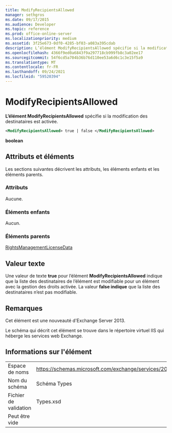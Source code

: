 ```yaml
---
title: ModifyRecipientsAllowed
manager: sethgros
ms.date: 09/17/2015
ms.audience: Developer
ms.topic: reference
ms.prod: office-online-server
ms.localizationpriority: medium
ms.assetid: 3f25e673-0df0-4285-bf03-a083a395cdab
description: L’élément ModifyRecipientsAllowed spécifie si la modification des destinataires est activée.
ms.openlocfilehash: 4366f9ed0a6843f9a297718cb999fb8c3a02ee17
ms.sourcegitcommit: 54f6cd5a704b36b76d110ee53a6d6c1c3e15f5a9
ms.translationtype: MT
ms.contentlocale: fr-FR
ms.lasthandoff: 09/24/2021
ms.locfileid: "59520394"
---
```

# <a name="modifyrecipientsallowed"></a>ModifyRecipientsAllowed

**L’élément ModifyRecipientsAllowed** spécifie si la modification des destinataires est activée. 
  
```XML
<ModifyRecipientsAllowed> true | false </ModifyRecipientsAllowed>
```

 **boolean**
## <a name="attributes-and-elements"></a>Attributs et éléments

Les sections suivantes décrivent les attributs, les éléments enfants et les éléments parents.
  
### <a name="attributes"></a>Attributs

Aucune.
  
### <a name="child-elements"></a>Éléments enfants

Aucun.
  
### <a name="parent-elements"></a>Éléments parents

[RightsManagementLicenseData](rightsmanagementlicensedata.md)
  
## <a name="text-value"></a>Valeur texte

Une valeur de texte **true** pour l’élément **ModifyRecipientsAllowed** indique que la liste des destinataires de l’élément est modifiable pour un élément avec la gestion des droits activée. La valeur **false indique** que la liste des destinataires n’est pas modifiable. 
  
## <a name="remarks"></a>Remarques

Cet élément est une nouveauté d'Exchange Server 2013.
  
Le schéma qui décrit cet élément se trouve dans le répertoire virtuel IIS qui héberge les services web Exchange.
  
## <a name="element-information"></a>Informations sur l'élément

|||
|:-----|:-----|
|Espace de noms  <br/> |https://schemas.microsoft.com/exchange/services/2006/types  <br/> |
|Nom du schéma  <br/> |Schéma Types  <br/> |
|Fichier de validation  <br/> |Types.xsd  <br/> |
|Peut être vide  <br/> ||
   

